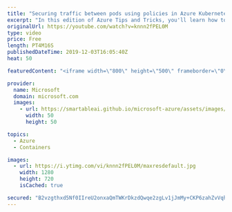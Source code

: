 ```yaml
---
title: "Securing traffic between pods using policies in Azure Kubernetes Service | Azure Tips and Tricks"
excerpt: "In this edition of Azure Tips and Tricks, you'll learn how to secure traffic between pods using network policies in Azure Kubernetes Service (AKS). Securing traffic between components in your Kubernetes cluster is very important, and you can do it with the Azure Kubernetes Service network policies."
originalUrl: https://youtube.com/watch?v=knnn2fPEL0M
type: video
price: Free
length: PT4M16S
publishedDateTime: 2019-12-03T16:05:40Z
heat: 50

featuredContent: "<iframe width=\"800\" height=\"500\" frameborder=\"0\" src=\"https://www.youtube.com/embed/knnn2fPEL0M\" allow=\"accelerometer; autoplay; encrypted-media; gyroscope; picture-in-picture\" allowfullscreen></iframe>"

provider:
  name: Microsoft
  domain: microsoft.com
  images:
    - url: https://smartableai.github.io/microsoft-azure/assets/images/organizations/microsoft.com-50x50.jpg
      width: 50
      height: 50

topics:
  - Azure
  - Containers

images:
  - url: https://i.ytimg.com/vi/knnn2fPEL0M/maxresdefault.jpg
    width: 1280
    height: 720
    isCached: true

secured: "B2vzgthxd5Nf0IIreU2onxaQmTWKrDkzdQwqe2zgLv1jJmMy+CKP6zahZvVqh6JBw8IRp3S4V7WsOhagPJ1eZlvC96bqccbA4S0MNfJX9FVDQYLKaGip/iRlG9V5cPSLLOked4O+PJhlj4G55jp4CrdPs5olEctwVoCkF+TPmZGMHINFaKgSeWrXlwBJbN0cTfw95O+ZLtXGIS7Uaoq0bio84Juf8ewBc17nf57TxQ8JHju1UPJgL9Haj8UnKstNzIDkdHgOBu6SC6iMG7SiS98cBlfQDxSZ0XCN2kkgVMa6Xloo5o5z1QU4b+Bd7vT3nPqdnNnmPdjJkTrRDu68rOusJRsb8CBgWzjckxWNQSxD/qcY4hNn5RLwFEaXU2PHB18EZnf0ijdD5dMIHFmILA3OHAqAxBTJDrz4uFcSnYE=;w3H4UlcBZG7YksTTwrHoHQ=="
---
```


